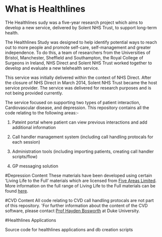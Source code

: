 # What is Healthlines
THe Healthlines sudy was a five-year research project which aims to develop a new service, delivered by Solent NHS Trust, to support long-term health.

The Healthlines Study was designed to help identify potential ways to reach out to more people and promote self-care, self-management and greater independence. To do this, a team of researchers from the Universities of Bristol, Manchester, Sheffield and Southampton, the Royal College of Surgeons in Ireland, NHS Direct and Solent NHS Trust worked together to develop and evaluate a new telehealth service.

This service was initially delivered within the context of NHS Direct. After the closure of NHS Direct in March 2014, Solent NHS Trust became the host service provider. The service was delivered for research purposes and is not being provided currently.

The service focused on supporting two types of patient interaction, Cardiovascular disease, and depression. This repository contains all the code relating to the following areas:-

1) Pateint portal where patient can view previous interactions and add additional information

2) Call handler management system (including call handling protocals for each session)

3) Administration tools (including importing patients, creating call handler scripts/flow)

4) GP messaging solution 

#Depression Content
These materials have been developed using certain ‘Living Life to the Full’ materials which are licensed from [Five Areas Limited](http://www.fiveareas.com/). More information on the full range of  Living Life to the Full materials can be found [here](http://www.fiveareas.com/). 

#CVD Content
All code relating to CVD call handling protocals are not part of this repository. 'For further information about the content of the CVD software, please contact [Prof Hayden Bosworth](hayden.bosworth@duke.edu) at Duke University.
 

#Healthlines Applications

Source code for healthlines applications and db creation scripts
